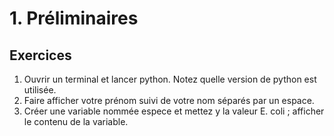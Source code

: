 
# 1. Préliminaires

## Exercices

 1. Ouvrir un terminal et lancer python. Notez quelle version de python est utilisée.
 2. Faire afficher votre prénom suivi de votre nom séparés par un espace.
 3. Créer une variable nommée espece et mettez y la valeur E. coli ; afficher le contenu de la variable.
 
